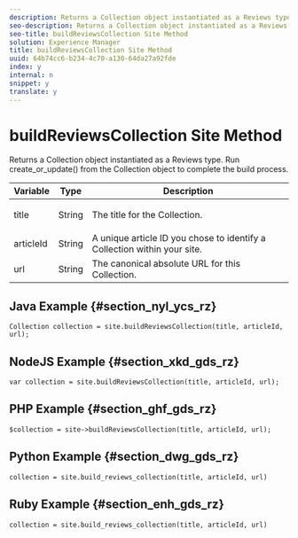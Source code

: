 ```yaml
---
description: Returns a Collection object instantiated as a Reviews type. Run create_or_update() from the Collection object to complete the build process.
seo-description: Returns a Collection object instantiated as a Reviews type. Run create_or_update() from the Collection object to complete the build process.
seo-title: buildReviewsCollection Site Method
solution: Experience Manager
title: buildReviewsCollection Site Method
uuid: 64b74cc6-b234-4c70-a130-64da27a92fde
index: y
internal: n
snippet: y
translate: y
---
```


# buildReviewsCollection Site Method

Returns a Collection object instantiated as a Reviews type. Run create_or_update() from the Collection object to complete the build process.

<table id="properties_gq4_jyf_5y" class="simpletable properties" cellpadding="4" cellspacing="0"> 
 <thead class="prophead sthead"> 
  <th class="proptypehd"> Variable </th> 
  <th class="propvaluehd"> Type </th> 
  <th class="propdeschd"> Description </th> 
 </thead> 
 <tr class="property strow"> 
  <td class="proptype stentry"> <span class="varname"> title </span> </td> 
  <td class="propvalue stentry"> String </td> 
  <td class="propdesc stentry"> <p>The title for the Collection.</p> </td> 
 </tr> 
 <tr class="property strow"> 
  <td class="proptype stentry"> <span class="varname"> articleId </span> </td> 
  <td class="propvalue stentry"> String </td> 
  <td class="propdesc stentry"> A unique article ID you chose to identify a Collection within your site. </td> 
 </tr> 
 <tr class="property strow"> 
  <td class="proptype stentry"> <span class="varname"> url </span> </td> 
  <td class="propvalue stentry"> String </td> 
  <td class="propdesc stentry"> The canonical absolute URL for this Collection. </td> 
 </tr> 
</table>

## Java Example {#section_nyl_ycs_rz}

```
Collection collection = site.buildReviewsCollection(title, articleId, url); 

```

## NodeJS Example {#section_xkd_gds_rz}

```
var collection = site.buildReviewsCollection(title, articleId, url); 

```

## PHP Example {#section_ghf_gds_rz}

```
$collection = site->buildReviewsCollection(title, articleId, url); 

```

## Python Example {#section_dwg_gds_rz}

```
collection = site.build_reviews_collection(title, articleId, url) 

```

## Ruby Example {#section_enh_gds_rz}

```
collection = site.build_reviews_collection(title, articleId, url) 

```

